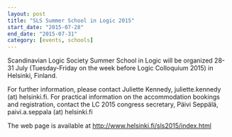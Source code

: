 ```yaml
---
layout: post
title: "SLS Summer School in Logic 2015"
start_date: "2015-07-28"
end_date: "2015-07-31"
category: [events, schools]
---
```


Scandinavian Logic Society Summer School in Logic will be organized 28-31 July
(Tuesday-Friday on the week before Logic Colloquium 2015) in Helsinki, Finland.

For further information, please contact Juliette Kennedy, juliette.kennedy (at)
helsinki.fi. For practical information on the accommodation bookings and
registration, contact the LC 2015 congress secretary, Päivi Seppälä,
paivi.a.seppala (at) helsinki.fi

The web page is available at <http://www.helsinki.fi/sls2015/index.html>
